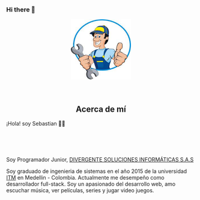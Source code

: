 ### Hi there 👋

<p align="center" style="text-align:center;">
  <img width="160" height="160" src="/img/mecanico.jfif"><br><br><br>
      <h2 align="center">Acerca de mí</h2>
    <p>¡Hola! soy Sebastian 👨‍💻</p><br><br><br>
    <p>Soy Programador Junior,  <a href="https://www.instagram.com/divergentesi/" rel="nofollow"> DIVERGENTE SOLUCIONES INFORMÁTICAS S.A.S </a> </p>
</p>

<p dir="auto">Soy graduado de ingenieria de sistemas en el año 2015 de la universidad <a href="https://www.itm.edu.co/" rel="nofollow">ITM</a> en Medellin - Colombia. Actualmente me desempeño como desarrollador full-stack. Soy un apasionado del desarrollo web, amo escuchar música, ver películas, series y jugar video juegos.</p>



<!--
**SHR1404091/SHR1404091** is a ✨ _special_ ✨ repository because its `README.md` (this file) appears on your GitHub profile.

Here are some ideas to get you started:

- 🔭 I’m currently working on ...
- 🌱 I’m currently learning ...
- 👯 I’m looking to collaborate on ...
- 🤔 I’m looking for help with ...
- 💬 Ask me about ...
- 📫 How to reach me: ...
- 😄 Pronouns: ...
- ⚡ Fun fact: ...
-->
